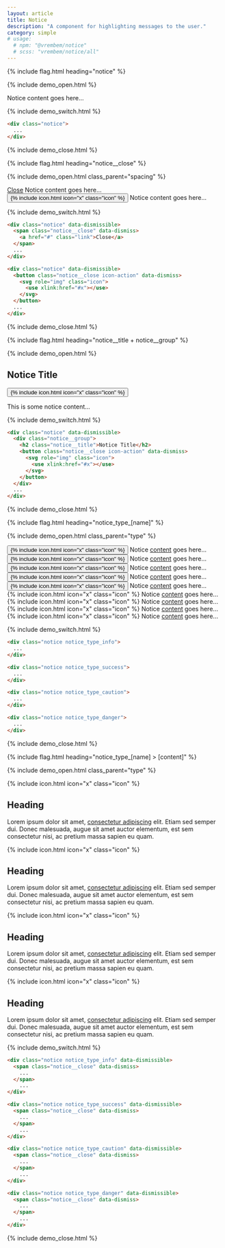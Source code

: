 ```yaml
---
layout: article
title: Notice
description: "A component for highlighting messages to the user."
category: simple
# usage:
  # npm: "@vrembem/notice"
  # scss: "vrembem/notice/all"
---
```


{% include flag.html heading="notice" %}

{% include demo_open.html %}

<div class="notice">
  Notice content goes here...
</div>

{% include demo_switch.html %}

```html
<div class="notice">
  ...
</div>
```

{% include demo_close.html %}

{% include flag.html heading="notice__close" %}

{% include demo_open.html class_parent="spacing" %}

<div class="notice" data-dismissible>
  <span class="notice__close" data-dismiss>
    <a href="#" class="link">Close</a>
  </span>
  Notice content goes here...
</div>

<div class="notice" data-dismissible>
  <button class="notice__close icon-action" data-dismiss>
  {% include icon.html icon="x" class="icon" %}
  </button>
  Notice content goes here...
</div>

{% include demo_switch.html %}

```html
<div class="notice" data-dismissible>
  <span class="notice__close" data-dismiss>
    <a href="#" class="link">Close</a>
  </span>
  ...
</div>

<div class="notice" data-dismissible>
  <button class="notice__close icon-action" data-dismiss>
    <svg role="img" class="icon">
      <use xlink:href="#x"></use>
    </svg>
  </button>
  ...
</div>
```

{% include demo_close.html %}

{% include flag.html heading="notice__title + notice__group" %}

{% include demo_open.html %}

<div class="notice" data-dismissible>
  <div class="notice__group">
    <h2 class="notice__title">Notice Title</h2>
    <button class="notice__close icon-action" data-dismiss>
      {% include icon.html icon="x" class="icon" %}
    </button>
  </div>
  <p>This is some notice content...</p>
</div>

{% include demo_switch.html %}

```html
<div class="notice" data-dismissible>
  <div class="notice__group">
    <h2 class="notice__title">Notice Title</h2>
    <button class="notice__close icon-action" data-dismiss>
      <svg role="img" class="icon">
        <use xlink:href="#x"></use>
      </svg>
    </button>
  </div>
  ...
</div>
```

{% include demo_close.html %}

{% include flag.html heading="notice_type_[name]" %}

{% include demo_open.html class_parent="type" %}

<div class="notice notice_type_primary" data-dismissible>
  <button class="notice__close icon-action" data-dismiss>
  {% include icon.html icon="x" class="icon" %}
  </button>
  Notice <a href="#">content</a> goes here...
</div>

<div class="notice notice_type_secondary" data-dismissible>
  <button class="notice__close icon-action" data-dismiss>
  {% include icon.html icon="x" class="icon" %}
  </button>
  Notice <a href="#">content</a> goes here...
</div>

<div class="notice notice_type_accent" data-dismissible>
  <button class="notice__close icon-action" data-dismiss>
  {% include icon.html icon="x" class="icon" %}
  </button>
  Notice <a href="#">content</a> goes here...
</div>

<div class="notice notice_type_shade" data-dismissible>
  <button class="notice__close icon-action" data-dismiss>
  {% include icon.html icon="x" class="icon" %}
  </button>
  Notice <a href="#">content</a> goes here...
</div>

<div class="notice notice_type_dark" data-dismissible>
  <button class="notice__close icon-action icon-action_color_invert" data-dismiss>
  {% include icon.html icon="x" class="icon" %}
  </button>
  Notice <a href="#">content</a> goes here...
</div>

<div class="notice notice_type_info" data-dismissible>
  <span class="notice__close" data-dismiss>
  {% include icon.html icon="x" class="icon" %}
  </span>
  Notice <a href="#">content</a> goes here...
</div>

<div class="notice notice_type_success" data-dismissible>
  <span class="notice__close" data-dismiss>
  {% include icon.html icon="x" class="icon" %}
  </span>
  Notice <a href="#">content</a> goes here...
</div>

<div class="notice notice_type_caution" data-dismissible>
  <span class="notice__close" data-dismiss>
  {% include icon.html icon="x" class="icon" %}
  </span>
  Notice <a href="#">content</a> goes here...
</div>

<div class="notice notice_type_danger" data-dismissible>
  <span class="notice__close" data-dismiss>
  {% include icon.html icon="x" class="icon" %}
  </span>
  Notice <a href="#">content</a> goes here...
</div>

{% include demo_switch.html %}

```html
<div class="notice notice_type_info">
  ...
</div>

<div class="notice notice_type_success">
  ...
</div>

<div class="notice notice_type_caution">
  ...
</div>

<div class="notice notice_type_danger">
  ...
</div>
```

{% include demo_close.html %}

{% include flag.html heading="notice_type_[name] > [content]" %}

{% include demo_open.html class_parent="type" %}

<div class="notice notice_type_info" data-dismissible>
  <span class="notice__close" data-dismiss>
  {% include icon.html icon="x" class="icon" %}
  </span>
  <h2 class="notice__title">Heading</h2>
  <p>Lorem ipsum dolor sit amet, <a href="#">consectetur adipiscing</a> elit. Etiam sed semper dui. Donec malesuada, augue sit amet auctor elementum, est sem consectetur nisi, ac pretium massa sapien eu quam.</p>
</div>

<div class="notice notice_type_success" data-dismissible>
  <span class="notice__close" data-dismiss>
  {% include icon.html icon="x" class="icon" %}
  </span>
  <h2 class="notice__title">Heading</h2>
  <p>Lorem ipsum dolor sit amet, <a href="#">consectetur adipiscing</a> elit. Etiam sed semper dui. Donec malesuada, augue sit amet auctor elementum, est sem consectetur nisi, ac pretium massa sapien eu quam.</p>
</div>

<div class="notice notice_type_caution" data-dismissible>
  <span class="notice__close" data-dismiss>
  {% include icon.html icon="x" class="icon" %}
  </span>
  <h2 class="notice__title">Heading</h2>
  <p>Lorem ipsum dolor sit amet, <a href="#">consectetur adipiscing</a> elit. Etiam sed semper dui. Donec malesuada, augue sit amet auctor elementum, est sem consectetur nisi, ac pretium massa sapien eu quam.</p>
</div>

<div class="notice notice_type_danger" data-dismissible>
  <span class="notice__close" data-dismiss>
  {% include icon.html icon="x" class="icon" %}
  </span>
  <h2 class="notice__title">Heading</h2>
  <p>Lorem ipsum dolor sit amet, <a href="#">consectetur adipiscing</a> elit. Etiam sed semper dui. Donec malesuada, augue sit amet auctor elementum, est sem consectetur nisi, ac pretium massa sapien eu quam.</p>
</div>

{% include demo_switch.html %}

```html
<div class="notice notice_type_info" data-dismissible>
  <span class="notice__close" data-dismiss>
    ...
  </span>
    ...
</div>

<div class="notice notice_type_success" data-dismissible>
  <span class="notice__close" data-dismiss>
    ...
  </span>
    ...
</div>

<div class="notice notice_type_caution" data-dismissible>
  <span class="notice__close" data-dismiss>
    ...
  </span>
    ...
</div>

<div class="notice notice_type_danger" data-dismissible>
  <span class="notice__close" data-dismiss>
    ...
  </span>
    ...
</div>
```

{% include demo_close.html %}

